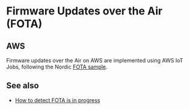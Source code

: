 # Firmware Updates over the Air (FOTA)

## AWS

Firmware updates over the Air on AWS are implemented using AWS IoT Jobs,
following the Nordic
[FOTA sample](https://github.com/NordicPlayground/fw-nrfconnect-nrf/tree/master/samples/nrf9160/aws_fota).

## See also

- [How to detect FOTA is in progress](https://github.com/bifravst/cat-tracker-fw/issues/55)
